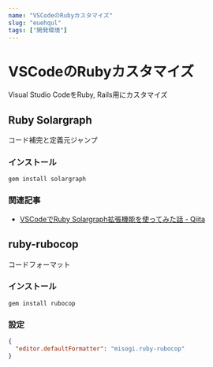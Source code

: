 ```yaml
---
name: "VSCodeのRubyカスタマイズ"
slug: "euehqul"
tags: ["開発環境"]
---
```


# VSCodeのRubyカスタマイズ

Visual Studio CodeをRuby, Rails用にカスタマイズ

## Ruby Solargraph

コード補完と定義元ジャンプ

### インストール

```
gem install solargraph
```

### 関連記事

- [VSCodeでRuby Solargraph拡張機能を使ってみた話 - Qiita](https://qiita.com/hideki0145/items/d6a18095f95d57eebe96)


## ruby-rubocop

コードフォーマット

### インストール

```
gem install rubocop
```

### 設定

```json
{
  "editor.defaultFormatter": "misogi.ruby-rubocop"
}
```
